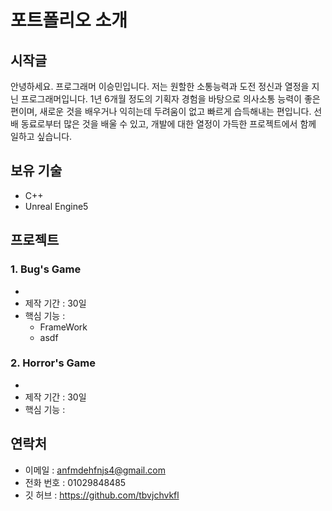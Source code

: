 # 포트폴리오 소개

## 시작글
안녕하세요. 프로그래머 이승민입니다. 
저는 원할한 소통능력과 도전 정신과 열정을 지닌 프로그래머입니다.
1년 6개월 정도의 기획자 경험을 바탕으로 의사소통 능력이 좋은 편이며,
새로운 것을 배우거나 익히는데 두려움이 없고 빠르게 습득해내는 편입니다.
선배 동료로부터 많은 것을 배울 수 있고, 개발에 대한 열정이 가득한 프로젝트에서 함께 일하고 싶습니다.

## 보유 기술
- C++
- Unreal Engine5

## 프로젝트
### 1. Bug's Game
  - 
  - 제작 기간 : 30일
  - 핵심 기능 :
    - FrameWork
    - asdf
### 2. Horror's Game
  -
  - 제작 기간 : 30일
  - 핵심 기능 :

## 연락처
- 이메일 : anfmdehfnjs4@gmail.com
- 전화 번호 : 01029848485
- 깃 허브 : https://github.com/tbvjchvkfl
